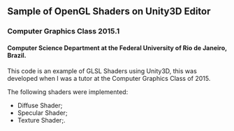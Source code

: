## Sample of OpenGL Shaders on Unity3D Editor
### Computer Graphics Class 2015.1
#### Computer Science Department at the Federal University of Rio de Janeiro, Brazil.

This code is an example of GLSL Shaders using Unity3D, this was developed when I was a tutor at the Computer Graphics Class of 2015.

The following shaders were implemented:
 
 - Diffuse Shader;
 - Specular Shader;
 - Texture Shader;.
